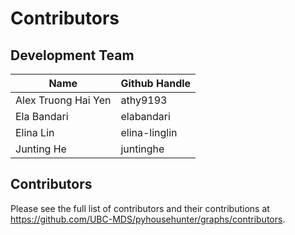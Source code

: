 # Contributors

## Development Team

Name|Github Handle
------|----------
Alex Truong Hai Yen|athy9193
Ela Bandari|elabandari
Elina Lin|elina-linglin
Junting He|juntinghe

## Contributors
Please see the full list of contributors and their contributions at https://github.com/UBC-MDS/pyhousehunter/graphs/contributors.